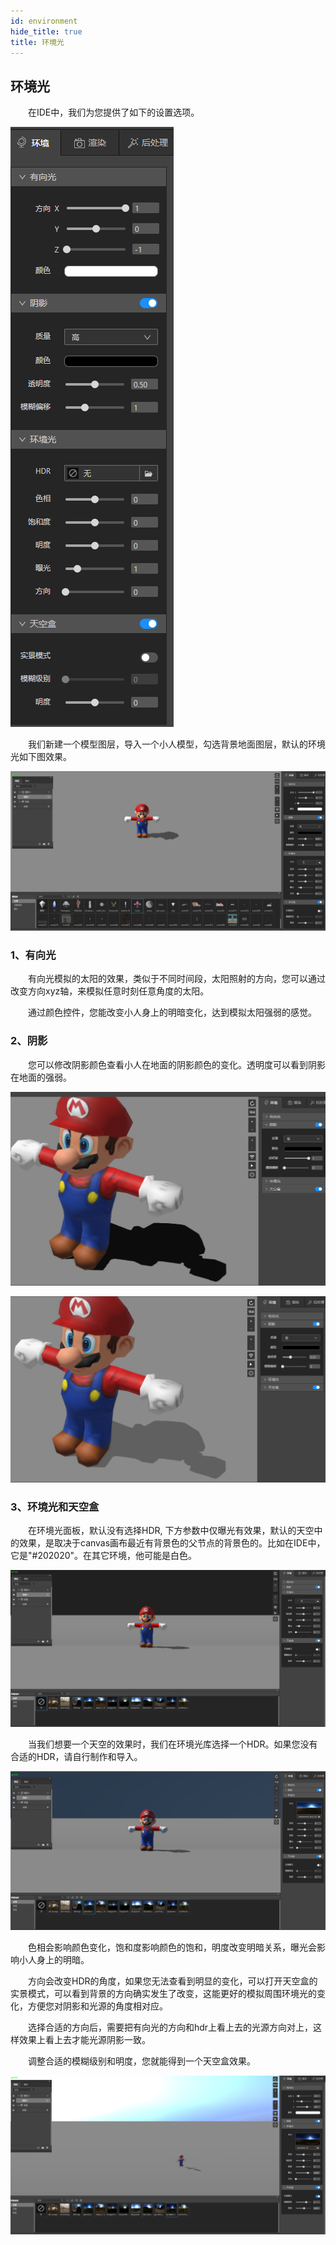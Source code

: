 ```yaml
---
id: environment
hide_title: true
title: 环境光
---
```


## 环境光

　　在IDE中，我们为您提供了如下的设置选项。

![环境光](../assets/environment-1.png)

　　我们新建一个模型图层，导入一个小人模型，勾选背景地面图层，默认的环境光如下图效果。

![环境光](../assets/environment-2.png)

### 1、有向光

　　有向光模拟的太阳的效果，类似于不同时间段，太阳照射的方向，您可以通过改变方向xyz轴，来模拟任意时刻任意角度的太阳。

　　通过颜色控件，您能改变小人身上的明暗变化，达到模拟太阳强弱的感觉。

### 2、阴影

　　您可以修改阴影颜色查看小人在地面的阴影颜色的变化。透明度可以看到阴影在地面的强弱。

![环境光](../assets/environment-3.png)

![环境光](../assets/environment-4.png)

### 3、环境光和天空盒

　　在环境光面板，默认没有选择HDR, 下方参数中仅曝光有效果，默认的天空中的效果，是取决于canvas画布最近有背景色的父节点的背景色的。比如在IDE中，它是"#202020"。在其它环境，他可能是白色。

![环境光](../assets/environment-5.png)

　　当我们想要一个天空的效果时，我们在环境光库选择一个HDR。如果您没有合适的HDR，请自行制作和导入。

![环境光](../assets/environment-6.png)

　　色相会影响颜色变化，饱和度影响颜色的饱和，明度改变明暗关系，曝光会影响小人身上的明暗。

　　方向会改变HDR的角度，如果您无法查看到明显的变化，可以打开天空盒的实景模式，可以看到背景的方向确实发生了改变，这能更好的模拟周围环境光的变化，方便您对阴影和光源的角度相对应。

　　选择合适的方向后，需要把有向光的方向和hdr上看上去的光源方向对上，这样效果上看上去才能光源阴影一致。

　　调整合适的模糊级别和明度，您就能得到一个天空盒效果。

![环境光](../assets/environment-7.png)